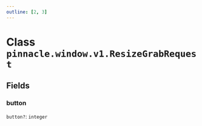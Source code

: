 ```yaml
---
outline: [2, 3]
---
```


# Class `pinnacle.window.v1.ResizeGrabRequest`




## Fields

### button <Badge type="danger" text="nullable" />

`button?`: <code>integer</code>




